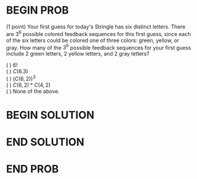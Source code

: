 # BEGIN PROB

(1 point) Your first guess for today's Stringle has six distinct
letters. There are $3^6$ possible colored feedback sequences for this
first guess, since each of the six letters could be colored one of three
colors: green, yellow, or gray. How many of the $3^6$ possible feedback
sequences for your first guess include 2 green letters, 2 yellow
letters, and 2 gray letters?

( ) $6!$\
( ) $C(6.3)$\
( ) $(C(6,2))^3$\
( ) $C(6,2)*C(4,2)$\
( ) None of the above.

# BEGIN SOLUTION

# END SOLUTION

# END PROB